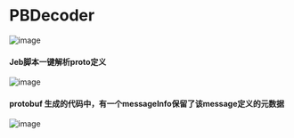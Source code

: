 # PBDecoder
![image](https://github.com/kkkbbb/PBDecoder/assets/18513551/ef1e37ab-933f-4853-8f17-7e0be4312334)
#### Jeb脚本一键解析proto定义
![image](https://github.com/user-attachments/assets/2558a9cd-086d-4450-bf17-68163573ac17)

#### protobuf 生成的代码中，有一个messageInfo保留了该message定义的元数据
![image](https://github.com/kkkbbb/PBDecoder/assets/18513551/15700c37-d4bb-469e-a979-1d111b132256)
